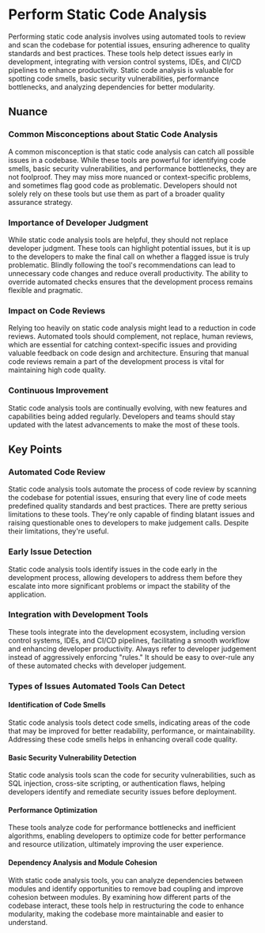 # Perform Static Code Analysis

Performing static code analysis involves using automated tools to review and scan the codebase for potential issues, ensuring adherence to quality standards and best practices.
These tools help detect issues early in development, integrating with version control systems, IDEs, and CI/CD pipelines to enhance productivity.
Static code analysis is valuable for spotting code smells, basic security vulnerabilities, performance bottlenecks, and analyzing dependencies for better modularity.

## Nuance

### Common Misconceptions about Static Code Analysis

A common misconception is that static code analysis can catch all possible issues in a codebase.
While these tools are powerful for identifying code smells, basic security vulnerabilities, and performance bottlenecks, they are not foolproof.
They may miss more nuanced or context-specific problems, and sometimes flag good code as problematic.
Developers should not solely rely on these tools but use them as part of a broader quality assurance strategy.

### Importance of Developer Judgment

While static code analysis tools are helpful, they should not replace developer judgment.
These tools can highlight potential issues, but it is up to the developers to make the final call on whether a flagged issue is truly problematic.
Blindly following the tool's recommendations can lead to unnecessary code changes and reduce overall productivity.
The ability to override automated checks ensures that the development process remains flexible and pragmatic.

### Impact on Code Reviews

Relying too heavily on static code analysis might lead to a reduction in code reviews.
Automated tools should complement, not replace, human reviews, which are essential for catching context-specific issues and providing valuable feedback on code design and architecture.
Ensuring that manual code reviews remain a part of the development process is vital for maintaining high code quality.

### Continuous Improvement

Static code analysis tools are continually evolving, with new features and capabilities being added regularly.
Developers and teams should stay updated with the latest advancements to make the most of these tools.

## Key Points

### Automated Code Review

Static code analysis tools automate the process of code review by scanning the codebase for potential issues, ensuring that every line of code meets predefined quality standards and best practices. There are pretty serious limitations to these tools. They're only capable of finding blatant issues and raising questionable ones to developers to make judgement calls. Despite their limitations, they're useful.

### Early Issue Detection

Static code analysis tools identify issues in the code early in the development process, allowing developers to address them before they escalate into more significant problems or impact the stability of the application.

### Integration with Development Tools

These tools integrate into the development ecosystem, including version control systems, IDEs, and CI/CD pipelines, facilitating a smooth workflow and enhancing developer productivity. Always refer to developer judgement instead of aggressively enforcing "rules." It should be easy to over-rule any of these automated checks with developer judgement.

### Types of Issues Automated Tools Can Detect

#### Identification of Code Smells

Static code analysis tools detect code smells, indicating areas of the code that may be improved for better readability, performance, or maintainability.
Addressing these code smells helps in enhancing overall code quality.

#### Basic Security Vulnerability Detection

Static code analysis tools scan the code for security vulnerabilities, such as SQL injection, cross-site scripting, or authentication flaws, helping developers identify and remediate security issues before deployment.

#### Performance Optimization

These tools analyze code for performance bottlenecks and inefficient algorithms, enabling developers to optimize code for better performance and resource utilization, ultimately improving the user experience.

#### Dependency Analysis and Module Cohesion

With static code analysis tools, you can analyze dependencies between modules and identify opportunities to remove bad coupling and improve cohesion between modules. By examining how different parts of the codebase interact, these tools help in restructuring the code to enhance modularity, making the codebase more maintainable and easier to understand.
